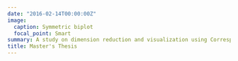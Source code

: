 ```yaml
---
date: "2016-02-14T00:00:00Z"
image:
  caption: Symmetric biplot
  focal_point: Smart
summary: A study on dimension reduction and visualization using Correspondence Analysis in Categorical Data. When 
title: Master's Thesis
---
```

